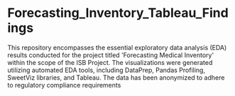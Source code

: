 # Forecasting_Inventory_Tableau_Findings

This repository encompasses the essential exploratory data analysis (EDA) results conducted for the project titled 'Forecasting Medical Inventory' within the scope of the ISB Project. 
The visualizations were generated utilizing automated EDA tools, including DataPrep, Pandas Profiling, SweetViz libraries, and Tableau. 
The data has been anonymized to adhere to regulatory compliance requirements
